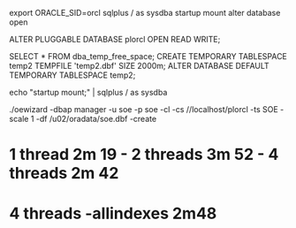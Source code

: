 export ORACLE_SID=orcl
sqlplus / as sysdba
startup mount
alter database open



ALTER PLUGGABLE DATABASE plorcl OPEN READ WRITE;

SELECT * FROM dba_temp_free_space;
CREATE TEMPORARY TABLESPACE temp2 TEMPFILE 'temp2.dbf' SIZE 2000m;
ALTER DATABASE DEFAULT TEMPORARY TABLESPACE temp2;


echo "startup mount;" | sqlplus / as sysdba 


./oewizard  -dbap manager -u soe -p soe -cl -cs //localhost/plorcl -ts SOE -scale 1 -df /u02/oradata/soe.dbf -create
# 1 thread 2m 19 - 2 threads 3m 52 - 4 threads 2m 42
# 4 threads -allindexes 2m48
